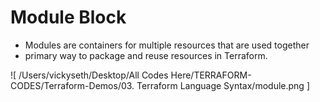 # Module Block

- Modules are containers for multiple resources that are used together
- primary way to package and reuse resources in Terraform.



![ /Users/vickyseth/Desktop/All Codes Here/TERRAFORM-CODES/Terraform-Demos/03. Terraform Language Syntax/module.png ]